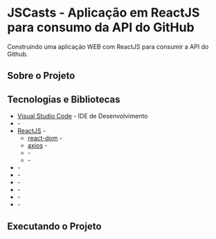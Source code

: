 # JSCasts - Aplicação em ReactJS para consumo da API do GitHub
Construindo uma aplicação WEB com ReactJS para consumir a API do Github.

## Sobre o Projeto

## Tecnologias e Bibliotecas

- [Visual Studio Code]() - IDE de Desenvolvimento
- []() - 
- [ReactJS]() -
  - [react-dom]() - 
  - [axios]() - 
  - []() - 
  - []() -   
- []() - 
- []() - 
- []() - 
- []() - 
- []() - 
- []() - 

## 

## Executando o Projeto

